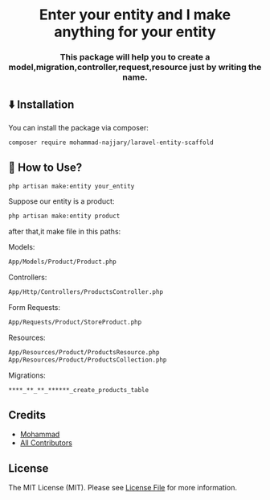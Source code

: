 <h1 align="center">
    Enter your entity and I make anything for your entity

</h1>


<h3 align="center">
This package will help you to create a model,migration,controller,request,resource just by writing the name.

</h3>



## <g-emoji class="g-emoji" alias="arrow_down" fallback-src="https://github.githubassets.com/images/icons/emoji/unicode/2b07.png">⬇️</g-emoji> Installation 

You can install the package via composer:

```bash
composer require mohammad-najjary/laravel-entity-scaffold
```

## <g-emoji class="g-emoji" alias="gem" fallback-src="https://github.githubassets.com/images/icons/emoji/unicode/1f48e.png">💎</g-emoji> How to Use?


```bash
php artisan make:entity your_entity
```
Suppose our entity is a product:

```bash
php artisan make:entity product
```
after that,it make file in this paths:

Models:
```bash
App/Models/Product/Product.php
```
Controllers:
```bash
App/Http/Controllers/ProductsController.php
```
Form Requests:
```bash
App/Requests/Product/StoreProduct.php
```
Resources:
```bash
App/Resources/Product/ProductsResource.php
App/Resources/Product/ProductsCollection.php
```
Migrations:
```bash
****_**_**_******_create_products_table
```


## Credits

- [Mohammad](https://github.com/mohammad-najjary)
- [All Contributors](../../contributors)

## License

The MIT License (MIT). Please see [License File](LICENSE.md) for more information.

